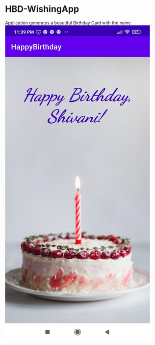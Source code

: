 # HBD-WishingApp
Application generates a beautiful Birthday Card with the name
![Test Image](https://raw.githubusercontent.com/Devangc17/HBD-WishingApp/master/pics%20for%20readme/WhatsApp%20Image%202022-07-10%20at%2011.41.00%20PM%20(1).jpeg)
